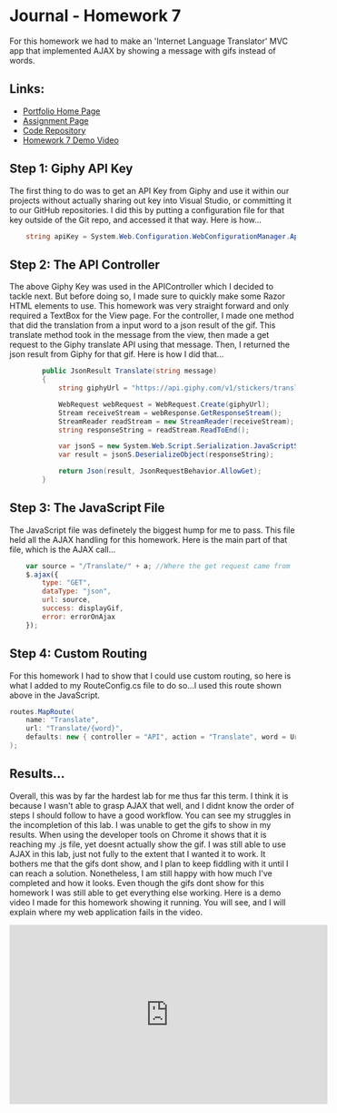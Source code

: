 # Journal - Homework 7

For this homework we had to make an 'Internet Language Translator' MVC app that implemented AJAX by showing a message with gifs instead of words.

## Links:

* [Portfolio Home Page](https://nki13.github.io)
* [Assignment Page](http://www.wou.edu/~morses/classes/cs46x/assignments/HW7_1819.html)
* [Code Repository](https://github.com/nki13/nki13.github.io/tree/master/CS460/HW7)
* [Homework 7 Demo Video](https://www.youtube.com/watch?v=J62z3aDg0pk)

## Step 1: Giphy API Key

The first thing to do was to get an API Key from Giphy and use it within our projects without actually sharing out key into Visual Studio, or committing it to our GitHub repositories. I did this by putting a configuration file for that key outside of the Git repo, and accessed it that way. Here is how...
```cs
    string apiKey = System.Web.Configuration.WebConfigurationManager.AppSettin["APIKEY"];

```

## Step 2: The API Controller

The above Giphy Key was used in the APIController which I decided to tackle next. But before doing so, I made sure to quickly make some Razor HTML elements to use. This homework was very straight forward and only required a TextBox for the View page.
For the controller, I made one method that did the translation from a input word to a json result of the gif. This translate method took in the message from the view, then made a get request to the Giphy translate API using that message. Then, I returned the json result from Giphy for that gif. Here is how I did that...
```cs
        public JsonResult Translate(string message)
        {
            string giphyUrl = "https://api.giphy.com/v1/stickers/translate?api_key=" + apiKey + "&s=" + message;

            WebRequest webRequest = WebRequest.Create(giphyUrl);            WebResponse webResponse = webRequest.GetResponse();
            Stream receiveStream = webResponse.GetResponseStream();
            StreamReader readStream = new StreamReader(receiveStream);
            string responseString = readStream.ReadToEnd();

            var jsonS = new System.Web.Script.Serialization.JavaScriptSerializer();
            var result = jsonS.DeserializeObject(responseString);

            return Json(result, JsonRequestBehavior.AllowGet);
        }
```

## Step 3: The JavaScript File

The JavaScript file was definetely the biggest hump for me to pass. This file held all the AJAX handling for this homework. Here is the main part of that file, which is the AJAX call...
```js
    var source = "/Translate/" + a; //Where the get request came from
    $.ajax({
        type: "GET",
        dataType: "json",
        url: source,
        success: displayGif,
        error: errorOnAjax
    });
```

## Step 4: Custom Routing

For this homework I had to show that I could use custom routing, so here is what I added to my RouteConfig.cs file to do so...I used this route shown above in the JavaScript.
```cs
routes.MapRoute(
    name: "Translate",
    url: "Translate/{word}",
    defaults: new { controller = "API", action = "Translate", word = UrlParameter.Optional }
);
```

## Results...
Overall, this was by far the hardest lab for me thus far this term. I think it is because I wasn't able to grasp AJAX that well, and I didnt know the order of steps I should follow to have a good workflow. You can see my struggles in the incompletion of this lab. I was unable to get the gifs to show in my results. When using the developer tools on Chrome it shows that it is reaching my .js file, yet doesnt actually show the gif. I was still able to use AJAX in this lab, just not fully to the extent that I wanted it to work. It bothers me that the gifs dont show, and I plan to keep fiddling with it until I can reach a solution. Nonetheless, I am still happy with how much I've completed and how it looks.
Even though the gifs dont show for this homework I was still able to get everything else working. Here is a demo video I made for this homework showing it running. You will see, and I will explain where my web application fails in the video.

<iframe width="560" height="315" src="https://www.youtube.com/embed/J62z3aDg0pk" frameborder="0" allow="accelerometer; autoplay; encrypted-media; gyroscope; picture-in-picture" allowfullscreen></iframe>

